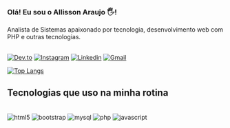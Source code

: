 ### Olá! Eu sou o Allisson Araujo 🖐️!
Analista de Sistemas apaixonado por tecnologia, desenvolvimento web com PHP e outras tecnologias.
<br>
<br>

[![Dev.to](https://img.shields.io/badge/dev.to-0A0A0A?style=for-the-badge&logo=devdotto&logoColor=white)](https://dev.to/allissonaraujo)
[![Instagram](	https://img.shields.io/badge/Instagram-E4405F?style=for-the-badge&logo=instagram&logoColor=white)](https://instagram.com/allissonaraujodev)
[![Linkedin](https://img.shields.io/badge/LinkedIn-0077B5?style=for-the-badge&logo=linkedin&logoColor=white
)](https://www.linkedin.com/in/allissonrafaelaraujo/)
[![Gmail](https://img.shields.io/badge/Gmail-D14836?style=for-the-badge&logo=gmail&logoColor=white)](mailto:allissondebrito@gmail.com)


[![Top Langs](https://github-readme-stats.vercel.app/api/top-langs/?username=allissonaraujo&layout=compact)](https://github.com/anuraghazra/github-readme-stats)


## Tecnologias que uso na minha rotina

<div style="display: inline_block"><br>
	<img src="https://img.shields.io/badge/HTML5-E34F26?style=for-the-badge&logo=html5&logoColor=white" align="center" alt="html5">
	<img src="https://img.shields.io/badge/Bootstrap-563D7C?style=for-the-badge&logo=bootstrap&logoColor=white" align="center" alt="bootstrap">
	<img src="https://img.shields.io/badge/MySQL-00000F?style=for-the-badge&logo=mysql&logoColor=white" align="center" alt="mysql">
	<img src="https://img.shields.io/badge/PHP-777BB4?style=for-the-badge&logo=php&logoColor=white" alt="php" align="center">
	<img src="https://img.shields.io/badge/JavaScript-F7DF1E?style=for-the-badge&logo=javascript&logoColor=black" alt="javascript" align="center">
</div>

